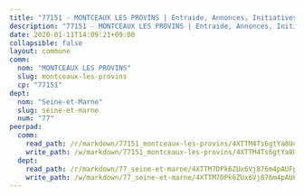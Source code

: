 ```yaml
---
title: "77151 - MONTCEAUX LES PROVINS | Entraide, Annonces, Initiatives"
description: "77151 - MONTCEAUX LES PROVINS | Entraide, Annonces, Initiatives"
date: 2020-01-11T14:09:21+09:00
collapsible: false
layout: commune
comm:
  nom: "MONTCEAUX LES PROVINS"
  slug: montceaux-les-provins
  cp: "77151"
dept:
  nom: "Seine-et-Marne"
  slug: seine-et-marne
  num: "77"
peerpad:
  comm:
    read_path: /r/markdown/77151_montceaux-les-provins/4XTTM4Ts6gtYa8UcMVPuWhYmrQL2T2ki5W6kZHxPopzBzGMvu
    write_path: /w/markdown/77151_montceaux-les-provins/4XTTM4Ts6gtYa8UcMVPuWhYmrQL2T2ki5W6kZHxPopzBzGMvu-K3TgUBdKdxD6eXNjGHrmyEMbdwPJkgsznV2GxLaTVz9PJDQVZpkbrTQn3jSrBumbuuQsgTUhnXvgZ9CQsjbBUXyK1QqeqpMPFdRbkS5LxsxkW8C6umDbJpvGptzBCc824f2Tiwxy
  dept:
    read_path: /r/markdown/77_seine-et-marne/4XTTM7DPk6ZUx6Vj876m4pAUFpEZk1PGYXzKv3QLmyTWjTXs6
    write_path: /w/markdown/77_seine-et-marne/4XTTM7DPk6ZUx6Vj876m4pAUFpEZk1PGYXzKv3QLmyTWjTXs6-K3TgUJaGRJNFp8j49tUVTq5VduW7vpx3N6uJ8sSkKrVzxRDzpZdLbF1mLKcMnT8itzRZmv16XZL4wqFvZR8fFJrAxyuf5EeqDHSTQ1aggYWWKyYzSaQ4JYFne5XMZkqP9a8WvTGU
---
```



